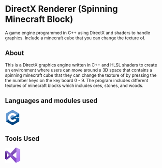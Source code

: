<h1>DirectX Renderer (Spinning Minecraft Block)</h1>

<p>A game engine programmed in C++ using DirectX and shaders to handle graphics. Include a minecraft cube that you can change the texture of.</p>

<h2>About</h2>
<p>
  This is a DirectX graphics engine written in C++ and HLSL shaders to create an environment where users can move around a 3D space that contains a spinning minecraft cube that they can change the texture of by pressing the the number keys on the key board 0 - 9. The program includes different textures of minecraft blocks which includes ores, stones, and woods. 
</p>

<h2>Languages and modules used</h2>
<div align="start">
  <img src="https://raw.githubusercontent.com/devicons/devicon/refs/heads/master/icons/cplusplus/cplusplus-original.svg" height=50 width=50>
</div>

<h2>Tools Used</h2>
<div>
 <img src="https://raw.githubusercontent.com/devicons/devicon/refs/heads/master/icons/visualstudio/visualstudio-original.svg" height=50 width=50>
</div>

